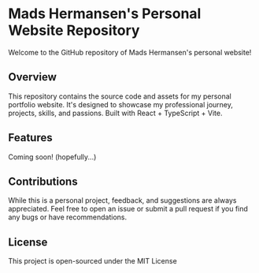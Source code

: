 # Mads Hermansen's Personal Website Repository

Welcome to the GitHub repository of Mads Hermansen's personal website!

## Overview

This repository contains the source code and assets for my personal portfolio website. It's designed to showcase my professional journey, projects, skills, and passions. Built with React + TypeScript + Vite. 

## Features

Coming soon! (hopefully...)

## Contributions

While this is a personal project, feedback, and suggestions are always appreciated. Feel free to open an issue or submit a pull request if you find any bugs or have recommendations.

## License

This project is open-sourced under the MIT License
